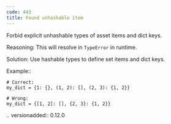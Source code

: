 ```yaml
---
code: 443
title: Found unhashable item
---
```



Forbid explicit unhashable types of asset items and dict keys.

Reasoning:
    This will resolve in ``TypeError`` in runtime.

Solution:
    Use hashable types to define set items and dict keys.

Example::

    # Correct:
    my_dict = {1: {}, (1, 2): [], (2, 3): {1, 2}}

    # Wrong:
    my_dict = {[1, 2]: [], {2, 3}: {1, 2}}

.. versionadded:: 0.12.0